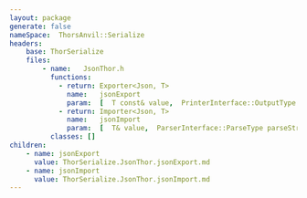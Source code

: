 ```yaml
---
layout: package
generate: false
nameSpace:  ThorsAnvil::Serialize
headers:
    base: ThorSerialize
    files:
        - name:   JsonThor.h
          functions:
            - return: Exporter<Json, T>
              name:   jsonExport
              param:  [  T const& value,  PrinterInterface::OutputType characteristics = PrinterInterface::OutputType::Default,  bool catchExceptions = false  ]
            - return: Importer<Json, T>
              name:   jsonImport
              param:  [  T& value,  ParserInterface::ParseType parseStrictness = ParserInterface::ParseType::Weak,  bool catchExceptions = false  ]
          classes: []
children:
    - name: jsonExport
      value: ThorSerialize.JsonThor.jsonExport.md
    - name: jsonImport
      value: ThorSerialize.JsonThor.jsonImport.md
---
```

